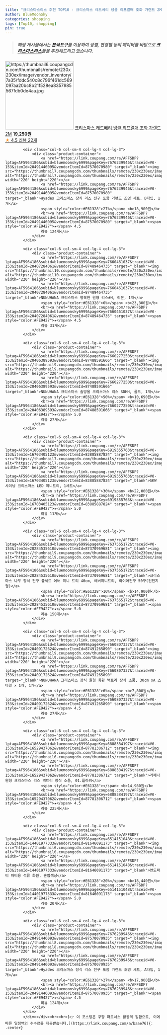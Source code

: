 ```yaml
---
title: "크리스마스리스 추천 TOP10 - 크리스마스 레드베리 넝쿨 리프열매 조화 가랜드 2M"
author: BlueMoonSky
categories: shopping
tags: [Top10, shopping]
pin: true
---
```


> ##### 해당 게시물에서는 [**분석도구**](https://itemscout.io/)를 이용하여 **성별**, **연령별** 등의 데이터를 바탕으로 [**크리스마스리스**](https://link.coupang.com/a/baae76)들을 추천해드리고 있습니다.
<div class="container"><div class="row">
            <div class="col-6 col-sm-4 col-lg-4 col-lg-3">
                <div class="product-container">
                    <a href="https://link.coupang.com/re/AFFSDP?lptag=AF5964186&subid=bluemoonsky6999&pageKey=6888360651&traceid=V0-153&itemId=16529298234&vendorItemId=83716217954" target="_blank"><img src="https://thumbnail6.coupangcdn.com/thumbnails/remote/230x230ex/image/vendor_inventory/7a35/fddc540c8c796f461dc569097aa20bc8b21f528ea8357985567fdb0de4aa.jpg" alt="https://thumbnail6.coupangcdn.com/thumbnails/remote/230x230ex/image/vendor_inventory/7a35/fddc540c8c796f461dc569097aa20bc8b21f528ea8357985567fdb0de4aa.jpg" width="220" height="220"></a>
                    <a href="https://link.coupang.com/re/AFFSDP?lptag=AF5964186&subid=bluemoonsky6999&pageKey=6888360651&traceid=V0-153&itemId=16529298234&vendorItemId=83716217954" target="_blank">크리스마스 레드베리 넝쿨 리프열매 조화 가랜드 2M</a>
                    <span style="color:#E61328"></span> <b>19,250원</b>
                    <br><a href="https://link.coupang.com/re/AFFSDP?lptag=AF5964186&subid=bluemoonsky6999&pageKey=6888360651&traceid=V0-153&itemId=16529298234&vendorItemId=83716217954" target="_blank"><span style="color:#FE9427">★</span> 4.5
                    리뷰 22개</a>
                </div>
            </div>
            
            <div class="col-6 col-sm-4 col-lg-4 col-lg-3">
                <div class="product-container">
                    <a href="https://link.coupang.com/re/AFFSDP?lptag=AF5964186&subid=bluemoonsky6999&pageKey=7676239946&traceid=V0-153&itemId=20491446095&vendorItemId=87570070980" target="_blank"><img src="https://thumbnail7.coupangcdn.com/thumbnails/remote/230x230ex/image/vendor_inventory/ecbb/52b79cf885d1bb5cfeeb34ec0443df70bb28df733974a39269a2258d3595.jpg" alt="https://thumbnail7.coupangcdn.com/thumbnails/remote/230x230ex/image/vendor_inventory/ecbb/52b79cf885d1bb5cfeeb34ec0443df70bb28df733974a39269a2258d3595.jpg" width="220" height="220"></a>
                    <a href="https://link.coupang.com/re/AFFSDP?lptag=AF5964186&subid=bluemoonsky6999&pageKey=7676239946&traceid=V0-153&itemId=20491446095&vendorItemId=87570070980" target="_blank">Hyades 크리스마스 장식 리스 전구 포함 가랜드 조명 세트, D타입, 1개</a>
                    <span style="color:#E61328">27%</span> <b>18,900원</b>
                    <br><a href="https://link.coupang.com/re/AFFSDP?lptag=AF5964186&subid=bluemoonsky6999&pageKey=7676239946&traceid=V0-153&itemId=20491446095&vendorItemId=87570070980" target="_blank"><span style="color:#FE9427">★</span> 4.5
                    리뷰 124개</a>
                </div>
            </div>
            
            <div class="col-6 col-sm-4 col-lg-4 col-lg-3">
                <div class="product-container">
                    <a href="https://link.coupang.com/re/AFFSDP?lptag=AF5964186&subid=bluemoonsky6999&pageKey=7660461037&traceid=V0-153&itemId=20407284061&vendorItemId=87489464735" target="_blank"><img src="https://thumbnail10.coupangcdn.com/thumbnails/remote/230x230ex/image/vendor_inventory/0464/319cf5675104438a9523501aacc9055b6a3e4b2bd8878ec093cf049fd146.jpg" alt="https://thumbnail10.coupangcdn.com/thumbnails/remote/230x230ex/image/vendor_inventory/0464/319cf5675104438a9523501aacc9055b6a3e4b2bd8878ec093cf049fd146.jpg" width="220" height="220"></a>
                    <a href="https://link.coupang.com/re/AFFSDP?lptag=AF5964186&subid=bluemoonsky6999&pageKey=7660461037&traceid=V0-153&itemId=20407284061&vendorItemId=87489464735" target="_blank">NUNUHANA 크리스마스 행복한 원형 리스#H, 리본, 1개</a>
                    <span style="color:#E61328">6%</span> <b>23,300원</b>
                    <br><a href="https://link.coupang.com/re/AFFSDP?lptag=AF5964186&subid=bluemoonsky6999&pageKey=7660461037&traceid=V0-153&itemId=20407284061&vendorItemId=87489464735" target="_blank"><span style="color:#FE9427">★</span> 4.5
                    리뷰 31개</a>
                </div>
            </div>
            
            <div class="col-6 col-sm-4 col-lg-4 col-lg-3">
                <div class="product-container">
                    <a href="https://link.coupang.com/re/AFFSDP?lptag=AF5964186&subid=bluemoonsky6999&pageKey=7660277250&traceid=V0-153&itemId=20406389593&vendorItemId=87488591666" target="_blank"><img src="https://thumbnail9.coupangcdn.com/thumbnails/remote/230x230ex/image/vendor_inventory/e8e8/f22698d2af2b4656f7fea727833228fe9c40d8fffcc602078ca30aba8b0f.png" alt="https://thumbnail9.coupangcdn.com/thumbnails/remote/230x230ex/image/vendor_inventory/e8e8/f22698d2af2b4656f7fea727833228fe9c40d8fffcc602078ca30aba8b0f.png" width="220" height="220"></a>
                    <a href="https://link.coupang.com/re/AFFSDP?lptag=AF5964186&subid=bluemoonsky6999&pageKey=7660277250&traceid=V0-153&itemId=20406389593&vendorItemId=87488591666" target="_blank">NUNUHANA 크리스마스 솔방울 크리스마스 리스 SDHH, 골드, 1개</a>
                    <span style="color:#E61328">50%</span> <b>10,690원</b>
                    <br><a href="https://link.coupang.com/re/AFFSDP?lptag=AF5964186&subid=bluemoonsky6999&pageKey=7660277250&traceid=V0-153&itemId=20406389593&vendorItemId=87488591666" target="_blank"><span style="color:#FE9427">★</span> 5.0
                    리뷰 27개</a>
                </div>
            </div>
            
            <div class="col-6 col-sm-4 col-lg-4 col-lg-3">
                <div class="product-container">
                    <a href="https://link.coupang.com/re/AFFSDP?lptag=AF5964186&subid=bluemoonsky6999&pageKey=6919355763&traceid=V0-153&itemId=16703405123&vendorItemId=83885887824" target="_blank"><img src="https://thumbnail7.coupangcdn.com/thumbnails/remote/230x230ex/image/vendor_inventory/1860/17c2b9bdb71fd51ed5aa854f30ee55123694865e9e44107e1946947d0068.png" alt="https://thumbnail7.coupangcdn.com/thumbnails/remote/230x230ex/image/vendor_inventory/1860/17c2b9bdb71fd51ed5aa854f30ee55123694865e9e44107e1946947d0068.png" width="220" height="220"></a>
                    <a href="https://link.coupang.com/re/AFFSDP?lptag=AF5964186&subid=bluemoonsky6999&pageKey=6919355763&traceid=V0-153&itemId=16703405123&vendorItemId=83885887824" target="_blank">SKW 샤이닝 크리스마스 LED 미니트리, 1세트</a>
                    <span style="color:#E61328">30%</span> <b>22,000원</b>
                    <br><a href="https://link.coupang.com/re/AFFSDP?lptag=AF5964186&subid=bluemoonsky6999&pageKey=6919355763&traceid=V0-153&itemId=16703405123&vendorItemId=83885887824" target="_blank"><span style="color:#FE9427">★</span> 5.0
                    리뷰 11개</a>
                </div>
            </div>
            
            <div class="col-6 col-sm-4 col-lg-4 col-lg-3">
                <div class="product-container">
                    <a href="https://link.coupang.com/re/AFFSDP?lptag=AF5964186&subid=bluemoonsky6999&pageKey=7637565172&traceid=V0-153&itemId=20284535610&vendorItemId=87370969681" target="_blank"><img src="https://thumbnail9.coupangcdn.com/thumbnails/remote/230x230ex/image/vendor_inventory/adc4/a9e754ca1682c4136e4a8908a23686620f7e0a7054cd245394fdec3fd908.jpg" alt="https://thumbnail9.coupangcdn.com/thumbnails/remote/230x230ex/image/vendor_inventory/adc4/a9e754ca1682c4136e4a8908a23686620f7e0a7054cd245394fdec3fd908.jpg" width="220" height="220"></a>
                    <a href="https://link.coupang.com/re/AFFSDP?lptag=AF5964186&subid=bluemoonsky6999&pageKey=7637565172&traceid=V0-153&itemId=20284535610&vendorItemId=87370969681" target="_blank">크리스마스 나무 장식 전구 풀세트 에버 미니 트리 40cm, 에버미니트리, 와이어전구 50구(건전지형)</a>
                    <span style="color:#E61328">16%</span> <b>14,900원</b>
                    <br><a href="https://link.coupang.com/re/AFFSDP?lptag=AF5964186&subid=bluemoonsky6999&pageKey=7637565172&traceid=V0-153&itemId=20284535610&vendorItemId=87370969681" target="_blank"><span style="color:#FE9427">★</span> 5.0
                    리뷰 150개</a>
                </div>
            </div>
            
            <div class="col-6 col-sm-4 col-lg-4 col-lg-3">
                <div class="product-container">
                    <a href="https://link.coupang.com/re/AFFSDP?lptag=AF5964186&subid=bluemoonsky6999&pageKey=7660807337&traceid=V0-153&itemId=20409172624&vendorItemId=87491265890" target="_blank"><img src="https://thumbnail9.coupangcdn.com/thumbnails/remote/230x230ex/image/vendor_inventory/ac53/13bd41e2c72f91c9d54929fa805610205ce8196c546de3e2f4c53683e2f7.jpg" alt="https://thumbnail9.coupangcdn.com/thumbnails/remote/230x230ex/image/vendor_inventory/ac53/13bd41e2c72f91c9d54929fa805610205ce8196c546de3e2f4c53683e2f7.jpg" width="220" height="220"></a>
                    <a href="https://link.coupang.com/re/AFFSDP?lptag=AF5964186&subid=bluemoonsky6999&pageKey=7660807337&traceid=V0-153&itemId=20409172624&vendorItemId=87491265890" target="_blank">NUNUHANA 크리스마스 장식 원형 화환 벽트리 장식 소품, 30cm xA 스타일 × 1개, 1개</a>
                    <span style="color:#E61328">6%</span> <b>7,800원</b>
                    <br><a href="https://link.coupang.com/re/AFFSDP?lptag=AF5964186&subid=bluemoonsky6999&pageKey=7660807337&traceid=V0-153&itemId=20409172624&vendorItemId=87491265890" target="_blank"><span style="color:#FE9427">★</span> 4.5
                    리뷰 27개</a>
                </div>
            </div>
            
            <div class="col-6 col-sm-4 col-lg-4 col-lg-3">
                <div class="product-container">
                    <a href="https://link.coupang.com/re/AFFSDP?lptag=AF5964186&subid=bluemoonsky6999&pageKey=6888384197&traceid=V0-153&itemId=16529437062&vendorItemId=87781306712" target="_blank"><img src="https://thumbnail6.coupangcdn.com/thumbnails/remote/230x230ex/image/vendor_inventory/591f/08540203afabff7c503a9bdc823ca990e2490b6536eb39e1a5edc3837dd2.jpg" alt="https://thumbnail6.coupangcdn.com/thumbnails/remote/230x230ex/image/vendor_inventory/591f/08540203afabff7c503a9bdc823ca990e2490b6536eb39e1a5edc3837dd2.jpg" width="220" height="220"></a>
                    <a href="https://link.coupang.com/re/AFFSDP?lptag=AF5964186&subid=bluemoonsky6999&pageKey=6888384197&traceid=V0-153&itemId=16529437062&vendorItemId=87781306712" target="_blank">라페나 원형 크리스마스 리스 벽트리 장식 소품, 01.플라워</a>
                    <span style="color:#E61328"></span> <b>14,980원</b>
                    <br><a href="https://link.coupang.com/re/AFFSDP?lptag=AF5964186&subid=bluemoonsky6999&pageKey=6888384197&traceid=V0-153&itemId=16529437062&vendorItemId=87781306712" target="_blank"><span style="color:#FE9427">★</span> 4.5
                    리뷰 225개</a>
                </div>
            </div>
            
            <div class="col-6 col-sm-4 col-lg-4 col-lg-3">
                <div class="product-container">
                    <a href="https://link.coupang.com/re/AFFSDP?lptag=AF5964186&subid=bluemoonsky6999&pageKey=6514151048&traceid=V0-153&itemId=14401977333&vendorItemId=81646091173" target="_blank"><img src="https://thumbnail6.coupangcdn.com/thumbnails/remote/230x230ex/image/rs_quotation_api/lhjl3pys/62cab129aec04e48abf60498b587644d.png" alt="https://thumbnail6.coupangcdn.com/thumbnails/remote/230x230ex/image/rs_quotation_api/lhjl3pys/62cab129aec04e48abf60498b587644d.png" width="220" height="220"></a>
                    <a href="https://link.coupang.com/re/AFFSDP?lptag=AF5964186&subid=bluemoonsky6999&pageKey=6514151048&traceid=V0-153&itemId=14401977333&vendorItemId=81646091173" target="_blank">앤도파티 파티용 석류 화환, 혼합색상</a>
                    <span style="color:#E61328">20%</span> <b>18,440원</b>
                    <br><a href="https://link.coupang.com/re/AFFSDP?lptag=AF5964186&subid=bluemoonsky6999&pageKey=6514151048&traceid=V0-153&itemId=14401977333&vendorItemId=81646091173" target="_blank"><span style="color:#FE9427">★</span> 5.0
                    리뷰 20개</a>
                </div>
            </div>
            
            <div class="col-6 col-sm-4 col-lg-4 col-lg-3">
                <div class="product-container">
                    <a href="https://link.coupang.com/re/AFFSDP?lptag=AF5964186&subid=bluemoonsky6999&pageKey=7676239946&traceid=V0-153&itemId=20491446093&vendorItemId=87570070935" target="_blank"><img src="https://thumbnail8.coupangcdn.com/thumbnails/remote/230x230ex/image/vendor_inventory/f972/dbbc88093d147ea937be102817e0f59fe9189dafe8dbc31fce7c93740390.jpg" alt="https://thumbnail8.coupangcdn.com/thumbnails/remote/230x230ex/image/vendor_inventory/f972/dbbc88093d147ea937be102817e0f59fe9189dafe8dbc31fce7c93740390.jpg" width="220" height="220"></a>
                    <a href="https://link.coupang.com/re/AFFSDP?lptag=AF5964186&subid=bluemoonsky6999&pageKey=7676239946&traceid=V0-153&itemId=20491446093&vendorItemId=87570070935" target="_blank">Hyades 크리스마스 장식 리스 전구 포함 가랜드 조명 세트, A타입, 1개</a>
                    <span style="color:#E61328">27%</span> <b>17,900원</b>
                    <br><a href="https://link.coupang.com/re/AFFSDP?lptag=AF5964186&subid=bluemoonsky6999&pageKey=7676239946&traceid=V0-153&itemId=20491446093&vendorItemId=87570070935" target="_blank"><span style="color:#FE9427">★</span> 4.5
                    리뷰 124개</a>
                </div>
            </div>
            </div></div><br><br>[👉 이 포스팅은 쿠팡 파트너스 활동의 일환으로, 이에 따른 일정액의 수수료를 제공받습니다.](https://link.coupang.com/a/baae76){: .center}
